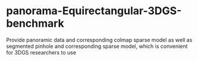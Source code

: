 # panorama-Equirectangular-3DGS-benchmark
Provide panoramic data and corresponding colmap sparse model as well as segmented pinhole and corresponding sparse model, which is convenient for 3DGS researchers to use
